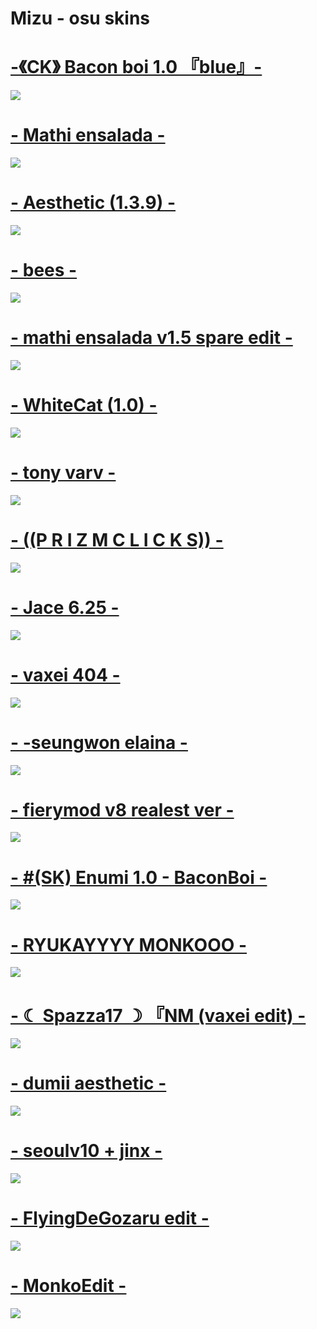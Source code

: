 # Mizu - osu skins

# [-《CK》 Bacon boi 1.0 『blue』-](https://drive.google.com/file/d/1JRDbxtEVFYMgt9ls4rvIRs2v0IfBddFO/view?usp=sharing) 
![](https://i.imgur.com/4aTzuFO.jpg)

# [- Mathi ensalada -](https://drive.google.com/file/d/1595JLfoopn3ZXI14B2ZgTwr2yTsyoGuY/view?usp=sharing) 
![](https://i.imgur.com/wpxpMUi.jpg)

# [- Aesthetic (1.3.9) -](https://drive.google.com/file/d/15LcmTrtk1dLwgBVNkYmXxsKyTmL4REm3/view?usp=sharing) 
![](https://i.imgur.com/lyORn5R.jpeg)

# [- bees -](https://mizaru.s-ul.eu/TNinjFkw) 
![](https://osu.ppy.sh/ss/11775775)

# [- mathi ensalada v1.5 spare edit -](https://drive.google.com/file/d/1EyJU6kEEUN_P85faTOGNBbAk9ipRD2AR/view?usp=sharing)
![](https://osu.ppy.sh/ss/17257940/012d)

# [- WhiteCat (1.0) -](https://drive.google.com/file/d/1A9Ktx7MY-UP5iOGTTHsyQP622zDOKqfe/view?usp=sharing)
![](https://osu.ppy.sh/ss/17258087/9b86)

# [- tony varv -](https://mega.nz/file/5WZ1TCDb#kGvBLznI9aH-KxbBQsIkOl5Lumaeere0Jn9rj7qaP4Q)
![](https://osu.ppy.sh/ss/15626158/88a1)

# [- ((P R I Z M C L I C K S)) -](https://drive.google.com/file/d/1wi6Bri_9RjOj8fMIO6BxK3lh2jO71Bo6/view)
![](https://i.imgur.com/JttSIMb.png)

# [- Jace 6.25 -](https://drive.google.com/file/d/1vWijGNzHwW_KjJhPOQ_xj44CLWd88iCW/view)
![](https://osu.ppy.sh/ss/17257969/eba1)

# [- vaxei 404 -](https://drive.google.com/file/d/1bTLs2-kxiEHDt5VQR8ZcfCFEeNoDTbVU/view?usp=sharing)
![](https://osu.ppy.sh/ss/17257975/ad37)

# [- -seungwon elaina -](https://drive.google.com/file/d/1sO05Vpu0vxcDpEYBDhzfIrGX6HOIAHCq/view)
![](https://osu.ppy.sh/ss/17257981/a9c3)

# [- fierymod v8 realest ver -](https://drive.google.com/file/d/1uWP1baU6bQaX76Je0AP_qFv8TWLCx426/view)
![](https://osu.ppy.sh/ss/17258085/b0ab)

# [- #(SK) Enumi 1.0 - BaconBoi -](https://drive.google.com/file/d/1W5j5_N-OIPnxe2k8eeTyWyoPmOXrENw7/view?usp=sharing)
![](https://osu.ppy.sh/ss/17257997/63d8)

# [- RYUKAYYYY MONKOOO -](https://mega.nz/file/8bwCnRSZ#zt06DQ0aka5Nldc8dz0h_LU5Ph6UHj5Vxlz8c7sBGdc)
![](https://osu.ppy.sh/ss/17258081/7d0a)

# [- ☾ Spazza17 ☽ 『NM (vaxei edit) -](https://drive.google.com/file/d/1tknGDHejUsjEMgD9ucPwg_EVmgvotWAO/view?usp=sharing)
![](https://osu.ppy.sh/ss/17258072/7aa2)

# [- dumii aesthetic -](https://www.dropbox.com/s/s1vvmc342myw4q7/-dummy%20aesthetic%20-.osk?dl=0)
![](https://osu.ppy.sh/ss/12004410)

# [- seoulv10 + jinx -](https://drive.google.com/file/d/1vdymXgKMf2YqfwJuZRw2GnAKYARpavVk/view?usp=sharing)
![](https://osu.ppy.sh/ss/17438947/b0b3)

# [- FlyingDeGozaru edit -](https://drive.google.com/file/d/1vbo1K8Lwq0BVGavGSn2kPec8P3QLu5Zn/view?usp=sharing)
![](https://osu.ppy.sh/ss/17438955/9d15)

# [- MonkoEdit -](https://drive.google.com/file/d/1m5zptef-Cr5UXtXBdtu0LFrV_Sldb6hr/view)
![](https://osu.ppy.sh/ss/17438970/d509)





